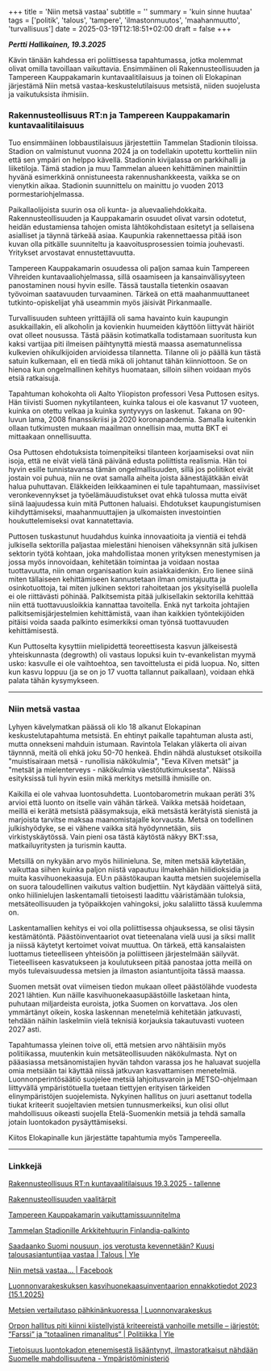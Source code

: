 +++
title = 'Niin metsä vastaa'
subtitle = ''
summary = 'kuin sinne huutaa'
tags = ['politik', 'talous', 'tampere', 'ilmastonmuutos', 'maahanmuutto', 'turvallisuus']
date = 2025-03-19T12:18:51+02:00
draft = false
+++

***Pertti Hallikainen, 19.3.2025***

Kävin tänään kahdessa eri poliittisessa tapahtumassa, jotka molemmat olivat omilla tavoillaan vaikuttavia. Ensimmäinen oli Rakennusteollisuuden ja Tampereen Kauppakamarin kuntavaalitilaisuus ja toinen oli Elokapinan järjestämä Niin metsä vastaa-keskustelutilaisuus metsistä, niiden suojelusta ja vaikutuksista ihmisiin.

### Rakennusteollisuus RT:n ja Tampereen Kauppakamarin kuntavaalitilaisuus



Tuo ensimmäinen lobbaustilaisuus järjestettiin Tammelan Stadionin tiloissa. Stadion on valmistunut vuonna 2024 ja on todellakin upotettu kortteliin niin että sen ympäri on helppo kävellä. Stadionin kivijalassa on parkkihalli ja liiketiloja. Tämä stadion ja muu Tammelan alueen kehittäminen mainittiin hyvänä esimerkkinä onnistuneesta rakennushankkeesta, vaikka se on vienytkin aikaa. Stadionin suunnittelu on mainittu jo vuoden 2013 pormestariohjelmassa.

Paikallaolijoista suurin osa oli kunta- ja aluevaaliehdokkaita. Rakennusteollisuuden ja Kauppakamarin osuudet olivat varsin odotetut, heidän edustamiensa tahojen omista lähtökohdistaan esitetyt ja sellaisena asialliset ja täynnä tärkeää asiaa. Kaupunkia rakennettaessa pitää ison kuvan olla pitkälle suunniteltu ja kaavoitusprosessien toimia jouhevasti. Yritykset arvostavat ennustettavuutta.

Tampereen Kauppakamarin osuudessa oli paljon samaa kuin Tampereen Vihreiden kuntavaaliohjelmassa, sillä osaamiseen ja kansainvälisyyteen panostaminen nousi hyvin esille. Tässä taustalla tietenkin osaavan työvoiman saatavuuden turvaaminen. Tärkeä on että maahanmuuttaneet tutkinto-opiskelijat yhä useammin myös jäisivät Pirkanmaalle. 

Turvallisuuden suhteen yrittäjillä oli sama havainto kuin kaupungin asukkaillakin, eli alkoholin ja kovienkin huumeiden käyttöön liittyvät häiriöt ovat olleet nousussa. Tästä pääsin kotimatkalla todistamaan suoritusta kun kaksi vartijaa piti ilmeisen päihtynyttä miestä maassa asematunnelissa kulkevien ohikulkijoiden arvioidessa tilannetta. Tilanne oli jo päällä kun tästä satuin kulkemaan, eli en tiedä mikä oli johtanut tähän kiinniottoon. Se on hienoa kun ongelmallinen kehitys huomataan, silloin siihen voidaan myös etsiä ratkaisuja.

Tapahtuman kohokohta oli Aalto Yliopiston professori Vesa Puttosen esitys. Hän tiivisti Suomen nykytilanteen, kuinka talous ei ole kasvanut 17 vuoteen, kuinka on otettu velkaa ja kuinka syntyvyys on laskenut. Takana on 90-luvun lama, 2008 finanssikriisi ja 2020 koronapandemia. Samalla kuitenkin ollaan tutkimusten mukaan maailman onnellisin maa, mutta BKT ei mittaakaan onnellisuutta.

Osa Puttosen ehdotuksista toimenpiteiksi tilanteen korjaamiseksi ovat niin isoja, että ne eivät vielä tänä päivänä edusta poliittista realismia. Hän toi hyvin esille tunnistavansa tämän ongelmallisuuden, sillä jos poliitikot eivät jostain voi puhua, niin ne ovat samalla aiheita joista äänestäjätkään eivät halua puhuttavan. Eläkkeiden leikkaaminen ei tule tapahtumaan, massiiviset veronkevennykset ja työelämäuudistukset ovat ehkä tulossa mutta eivät siinä laajuudessa kuin mitä Puttonen haluaisi. Ehdotukset kaupungistumisen kiihdyttämiseksi, maahanmuuttajien ja ulkomaisten investointien houkuttelemiseksi ovat kannatettavia.

Puttosen tuskastunut huudahdus kuinka innovaatioita ja vientiä ei tehdä julkisella sektorilla paljastaa mielestäni hienoisen väheksynnän sitä julkisen sektorin työtä kohtaan, joka mahdollistaa monen yrityksen menestymisen ja jossa myös innovoidaan, kehitetään toimintaa ja voidaan nostaa tuottavuutta, niin oman organisaation kuin asiakkaidenkin. Ero lienee siinä miten tällaiseen kehittämiseen kannustetaan ilman omistajuutta ja osinkotuottoja, tai miten julkinen sektori rahoitetaan jos yksityisellä puolella ei ole riittävästi pöhinää. Palkitsemista pitää julkisellakin sektorilla kehittää niin että tuottavuusloikkia kannattaa tavoitella. Enkä nyt tarkoita johtajien palkitsemisjärjestelmien kehittämistä, vaan ihan kaikkien työntekijöiden pitäisi voida saada palkinto esimerkiksi oman työnsä tuottavuuden kehittämisestä.

Kun Puttoselta kysyttiin mielipidettä teoreettisesta kasvun jälkeisestä yhteiskunnasta (degrowth) oli vastaus lopuksi kuin tv-evankelistan myymä usko: kasvulle ei ole vaihtoehtoa, sen tavoittelusta ei pidä luopua. No, sitten kun kasvu loppuu (ja se on jo 17 vuotta tallannut paikallaan), voidaan ehkä palata tähän kysymykseen. 

---

### Niin metsä vastaa

Lyhyen kävelymatkan päässä oli klo 18 alkanut Elokapinan keskustelutapahtuma metsistä. En ehtinyt paikalle tapahtuman alusta asti, mutta onnekseni mahduin istumaan. Ravintola Telakan yläkerta oli aivan täynnnä, meitä oli ehkä joku 50-70 henkeä. Ehdin nähdä alustukset otsikoilla "muistisairaan metsä - runollisia näkökulmia", "Eeva Kilven metsät" ja "metsät ja mielenterveys - näkökulmia väestötutkimuksesta". Näissä esityksissä tuli hyvin esiin mikä merkitys metsillä ihmisille on.

Kaikilla ei ole vahvaa luontosuhdetta. Luontobarometrin mukaan peräti 3% arvioi että luonto on itselle vain vähän tärkeä. Vaikka metsää hoidetaan, meillä ei kerätä metsistä pääsymaksuja, eikä metsästä kerätyistä sienistä ja marjoista tarvitse maksaa maanomistajalle korvausta. Metsä on todellinen julkishyödyke, se ei vähene vaikka sitä hyödynnetään, siis virkistyskäytössä. Vain pieni osa tästä käytöstä näkyy BKT:ssa, matkailuyritysten ja turismin kautta.

Metsillä on nykyään arvo myös hiilinieluna. Se, miten metsää käytetään, vaikuttaa siihen kuinka paljon niistä vapautuu ilmakehään hiilidioksidia ja muita kasvihuonekaasuja. EU:n päästökaupan kautta metsien suojelemisella on suora taloudellinen vaikutus valtion budjettiin. Nyt käydään väittelyä siitä, onko hiilinielujen laskentamalli tietoisesti laadittu vääristämään tuloksia, metsäteollisuuden ja työpaikkojen vahingoksi, joku salaliitto tässä kuulemma on.

Laskentamallien kehitys ei voi olla poliittisessa ohjauksessa, se olisi täysin kestämätöntä. Päästöinventaariot ovat tieteenalana vielä uusi ja siksi mallit ja niissä käytetyt kertoimet voivat muuttua. On tärkeä, että kansalaisten luottamus tieteelliseen yhteisöön ja poliittiseen järjestelmään säilyvät. Tieteelliseen kasvatukseen ja koulutukseen pitää panostaa jotta meillä on myös tulevaisuudessa metsien ja ilmaston asiantuntijoita tässä maassa.

Suomen metsät ovat viimeisen tiedon mukaan olleet päästölähde vuodesta 2021 lähtien. Kun näille kasvihuonekaasupäästöille lasketaan hinta, puhutaan miljardeista euroista, jotka Suomen on korvattava. Jos olen ymmärtänyt oikein, koska laskennan menetelmiä kehitetään jatkuvasti, tehdään näihin laskelmiin vielä teknisiä korjauksia takautuvasti vuoteen 2027 asti.

Tapahtumassa yleinen toive oli, että metsien arvo nähtäisiin myös politiikassa, muutenkin kuin metsäteollisuuden näkökulmasta. Nyt on pääasiassa metsänomistajien hyvän tahdon varassa jos he haluavat suojella omia metsiään tai käyttää niissä jatkuvan kasvattamisen menetelmiä. Luonnonperintösäätiö suojelee metsiä lahjoitusvaroin ja METSO-ohjelmaan liittyvällä ympäristötuella tuetaan tiettyjen erityisen tärkeiden elinympäristöjen suojelemista. Nykyinen hallitus on juuri asettanut todella tiukat kriteerit suojeltavien metsien tunnusmerkeiksi, kun olisi ollut mahdollisuus oikeasti suojella Etelä-Suomenkin metsiä ja tehdä samalla jotain luontokadon pysäyttämiseksi.

Kiitos Elokapinalle kun järjestätte tapahtumia myös Tampereella. 


---

### Linkkejä

[Rakennusteollisuus RT:n kuntavaalitilaisuus 19.3.2025 - tallenne](https://www.youtube.com/live/dOAk-AbIumA)

[Rakennusteollisuuden vaalitärpit](https://rt.fi/vaikuttaminen/vaalit/)

[Tampereen Kauppakamarin vaikuttamissuunnitelma](https://tampereenkauppakamari.fi/vaikuttaminen/)

[Tammelan Stadionille Arkkitehtuurin Finlandia-palkinto](https://yle.fi/a/74-20108786)

[Saadaanko Suomi nousuun, jos verotusta kevennetään? Kuusi talousasiantuntijaa vastaa | Talous | Yle](https://yle.fi/a/74-20149335)

[Niin metsä vastaa... | Facebook](https://www.facebook.com/events/1142334607389217)

[Luonnonvarakeskuksen kasvihuonekaasuinventaarion ennakkotiedot 2023 (15.1.2025)](https://www.luke.fi/fi/uutiset/kasvihuonekaasuinventaarion-ennakkotiedot-2023-metsat-ovat-kaantyneet-paastolahteeksi-koska-puuston-nielu-ei-enaa-riita-kattamaan-metsien-maaperan-paastoja)

[Metsien vertailutaso pähkinänkuoressa | Luonnonvarakeskus](https://www.luke.fi/fi/ajankohtaista/teemat-ja-kampanjat/metsien-vertailutason-laskenta/metsien-vertailutaso-pahkinankuoressa)

[Orpon hallitus piti kiinni kiistellyistä kriteereistä vanhoille metsille – järjestöt: ”Farssi” ja ”totaalinen rimanalitus” | Politiikka | Yle](https://yle.fi/a/74-20150656)

[Tietoisuus luontokadon etenemisestä lisääntynyt, ilmastoratkaisut nähdään Suomelle mahdollisuutena - Ympäristöministeriö](https://ym.fi/-/tietoisuus-luontokadon-etenemisesta-lisaantynyt-ilmastoratkaisut-nahdaan-suomelle-mahdollisuutena)
